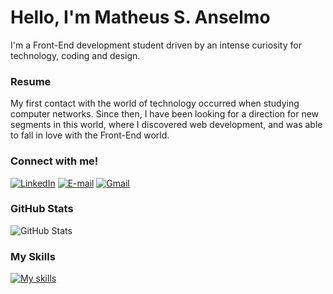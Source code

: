 # Hello, I'm Matheus S. Anselmo

I'm a Front-End development student driven by an intense curiosity for technology, coding and design.

### Resume

My first contact with the world of technology occurred when studying computer networks. Since then, I have been looking for a direction for new segments in this world, where I discovered web development, and was able to fall in love with the Front-End world.

### Connect with me!
<!--
[![Portfolio](https://img.shields.io/badge/Portfolio-000?style=for-the-badge&logo=todoist&logoColor=90f208)](https://ans3lmo.github.io/portfolio) 
--> 
[![LinkedIn](https://img.shields.io/badge/LinkedIn-000?style=for-the-badge&logo=linkedin&logoColor=90f208)](https://www.linkedin.com/in/matheus-souza-anselmo-aba10a215/) [![E-mail](https://img.shields.io/badge/Outlook-000?style=for-the-badge&logo=microsoft-outlook&logoColor=90f208)](mailto:anselmoma2005@outlook.com) [![Gmail](https://img.shields.io/badge/Gmail-000?style=for-the-badge&logo=gmail&logoColor=90f208)](mailto:anselmo.souza2005@gmail.com)

### GitHub Stats
![GitHub Stats](https://github-readme-stats.vercel.app/api?username=Ans3lmo&theme=transparent&bg_color=000&border_color=&show_icons=true&icon_color=90f208&title_color=90f208&text_color=FFF)

### My Skills
[![My skills](https://skillicons.dev/icons?i=js,react,html,css,git,azure,aws)](https://skillicons.dev)
